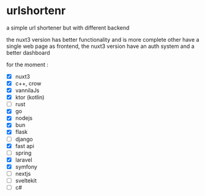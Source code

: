 # urlshortenr

a simple url shortener but with different backend

the nuxt3 version has better functionality and is more complete other have a single web page as frontend, the nuxt3 version have an auth system and a better dashboard

for the moment :
- [x] nuxt3
- [x] c++, crow
- [x] vannilaJs
- [x] ktor (kotlin)
- [ ] rust
- [x] go
- [x] nodejs
- [x] bun 
- [x] flask
- [ ] django
- [x] fast api
- [ ] spring
- [x] laravel
- [x] symfony
- [ ] nextjs
- [ ] sveltekit
- [ ] c#
